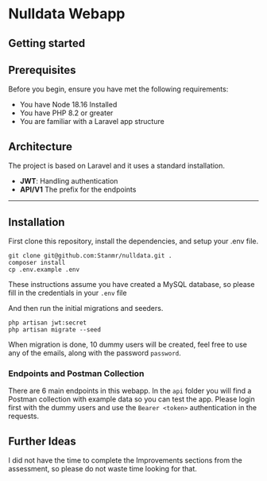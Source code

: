 
# Nulldata Webapp

## Getting started

## Prerequisites

Before you begin, ensure you have met the following requirements:

* You have Node 18.16 Installed
* You have PHP 8.2 or greater
* You are familiar with a Laravel app structure

## Architecture

The project is based on Laravel and it uses a standard installation.

- **JWT**:  Handling authentication
- **API/V1** The prefix for the endpoints

---


## Installation

First clone this repository, install the dependencies, and setup your .env file.

```
git clone git@github.com:Stanmr/nulldata.git .
composer install
cp .env.example .env
```

These instructions assume you have created a MySQL database, so please fill in the credentials in your `.env` file

And then run the initial migrations and seeders.

```
php artisan jwt:secret
php artisan migrate --seed
```

When migration is done, 10 dummy users will be created, feel free to use any of the emails, along with the password `password`.

### Endpoints and Postman Collection
There are 6 main endpoints in this webapp. In the `api` folder you will find a Postman collection with example data so you can test the app. Please login first with the dummy users and use the `Bearer <token>` authentication in the requests.

## Further Ideas

I did not have the time to complete the Improvements sections from the assessment, so please do not waste time looking for that.

